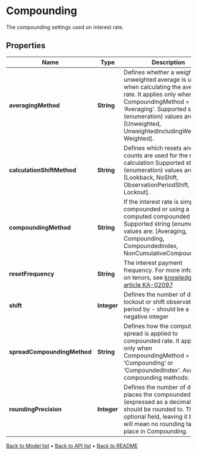 

# Compounding

The compounding settings used on interest rate.

## Properties

| Name | Type | Description | Notes |
|------------ | ------------- | ------------- | -------------|
|**averagingMethod** | **String** | Defines whether a weighted or unweighted average is used when calculating the average rate. It applies only when CompoundingMethod &#x3D; ‘Averaging‘.  Supported string (enumeration) values are: [Unweighted, UnweightedIncludingWeekends, Weighted]. |  [optional] |
|**calculationShiftMethod** | **String** | Defines which resets and day counts are used for the rate calculation  Supported string (enumeration) values are: [Lookback, NoShift, ObservationPeriodShift, Lockout]. |  [optional] |
|**compoundingMethod** | **String** | If the interest rate is simple, compounded or using a pre-computed compounded index.  Supported string (enumeration) values are: [Averaging, Compounding, CompoundedIndex, NonCumulativeCompounding]. |  |
|**resetFrequency** | **String** | The interest payment frequency.  For more information on tenors, see [knowledge base article KA-02097](https://support.lusid.com/knowledgebase/article/KA-02097) |  |
|**shift** | **Integer** | Defines the number of days to lockout or shift observation period by - should be a non-negative integer |  [optional] |
|**spreadCompoundingMethod** | **String** | Defines how the computed leg spread is applied to compounded rate. It applies only when CompoundingMethod &#x3D; ‘Compounding‘ or ‘CompoundedIndex‘.  Available compounding methods:  | Method | Description | | ------ | ----------- | | Straight | Compounding rate in each compound period includes the spread. | | Flat | Compounding rate does not include the spread, and the spread is used for simple interest in each compound period. | | SpreadExclusive | Compounding rate does not include the spread, and the spread is used for simple interest for whole accrual period. |  The values \&quot;IsdaCompounding\&quot;, \&quot;NoCompounding\&quot;, \&quot;IsdaFlatCompounding\&quot;, and \&quot;None\&quot; are accepted for compatibility with existing instruments and their use is discouraged.  Supported string (enumeration) values are: [Straight, IsdaCompounding, NoCompounding, SpreadExclusive, IsdaFlatCompounding, Flat, None]. |  [optional] |
|**roundingPrecision** | **Integer** | Defines the number of decimal places the compounded rate (expressed as a decimal) should be rounded to. This is an optional field, leaving it blank will mean no rounding takes place in Compounding. |  [optional] |



[Back to Model list](../README.md#documentation-for-models) &#8226; [Back to API list](../README.md#documentation-for-api-endpoints) &#8226; [Back to README](../README.md)


